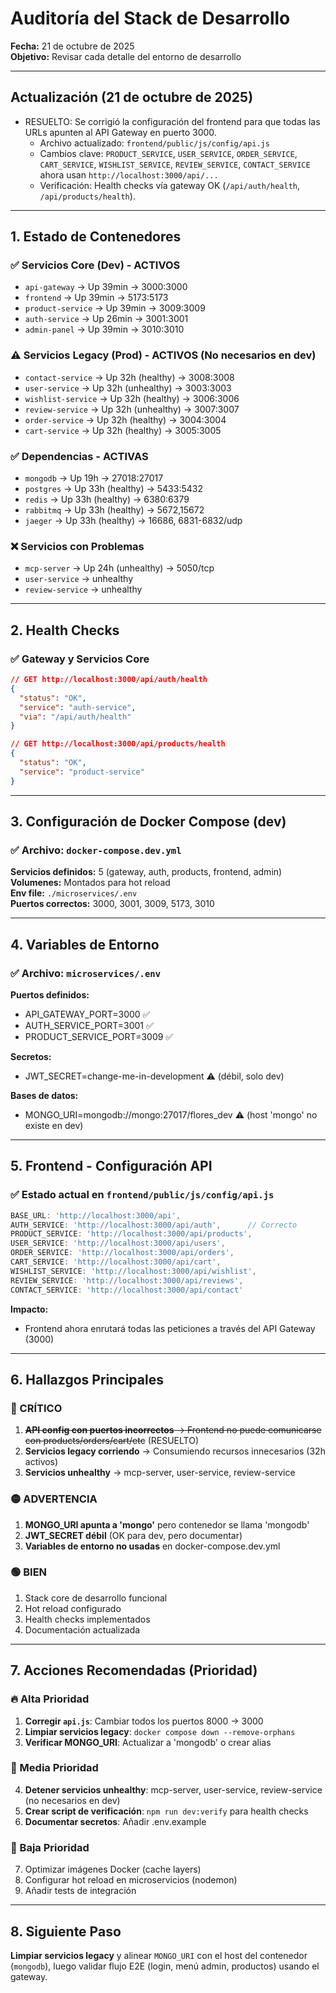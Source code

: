 # Auditoría del Stack de Desarrollo

**Fecha:** 21 de octubre de 2025  
**Objetivo:** Revisar cada detalle del entorno de desarrollo

---

## Actualización (21 de octubre de 2025)

- RESUELTO: Se corrigió la configuración del frontend para que todas las URLs apunten al API Gateway
  en puerto 3000.
  - Archivo actualizado: `frontend/public/js/config/api.js`
  - Cambios clave: `PRODUCT_SERVICE`, `USER_SERVICE`, `ORDER_SERVICE`, `CART_SERVICE`,
    `WISHLIST_SERVICE`, `REVIEW_SERVICE`, `CONTACT_SERVICE` ahora usan
    `http://localhost:3000/api/...`
  - Verificación: Health checks vía gateway OK (`/api/auth/health`, `/api/products/health`).

---

## 1. Estado de Contenedores

### ✅ Servicios Core (Dev) - ACTIVOS

- `api-gateway` → Up 39min → 3000:3000
- `frontend` → Up 39min → 5173:5173
- `product-service` → Up 39min → 3009:3009
- `auth-service` → Up 26min → 3001:3001
- `admin-panel` → Up 39min → 3010:3010

### ⚠️ Servicios Legacy (Prod) - ACTIVOS (No necesarios en dev)

- `contact-service` → Up 32h (healthy) → 3008:3008
- `user-service` → Up 32h (unhealthy) → 3003:3003
- `wishlist-service` → Up 32h (healthy) → 3006:3006
- `review-service` → Up 32h (unhealthy) → 3007:3007
- `order-service` → Up 32h (healthy) → 3004:3004
- `cart-service` → Up 32h (healthy) → 3005:3005

### ✅ Dependencias - ACTIVAS

- `mongodb` → Up 19h → 27018:27017
- `postgres` → Up 33h (healthy) → 5433:5432
- `redis` → Up 33h (healthy) → 6380:6379
- `rabbitmq` → Up 33h (healthy) → 5672,15672
- `jaeger` → Up 33h (healthy) → 16686, 6831-6832/udp

### ❌ Servicios con Problemas

- `mcp-server` → Up 24h (unhealthy) → 5050/tcp
- `user-service` → unhealthy
- `review-service` → unhealthy

---

## 2. Health Checks

### ✅ Gateway y Servicios Core

```json
// GET http://localhost:3000/api/auth/health
{
  "status": "OK",
  "service": "auth-service",
  "via": "/api/auth/health"
}

// GET http://localhost:3000/api/products/health
{
  "status": "OK",
  "service": "product-service"
}
```

---

## 3. Configuración de Docker Compose (dev)

### ✅ Archivo: `docker-compose.dev.yml`

**Servicios definidos:** 5 (gateway, auth, products, frontend, admin)  
**Volumenes:** Montados para hot reload  
**Env file:** `./microservices/.env`  
**Puertos correctos:** 3000, 3001, 3009, 5173, 3010

---

## 4. Variables de Entorno

### ✅ Archivo: `microservices/.env`

**Puertos definidos:**

- API_GATEWAY_PORT=3000 ✅
- AUTH_SERVICE_PORT=3001 ✅
- PRODUCT_SERVICE_PORT=3009 ✅

**Secretos:**

- JWT_SECRET=change-me-in-development ⚠️ (débil, solo dev)

**Bases de datos:**

- MONGO_URI=mongodb://mongo:27017/flores_dev ⚠️ (host 'mongo' no existe en dev)

---

## 5. Frontend - Configuración API

### ✅ Estado actual en `frontend/public/js/config/api.js`

```javascript
BASE_URL: 'http://localhost:3000/api',
AUTH_SERVICE: 'http://localhost:3000/api/auth',      // Correcto
PRODUCT_SERVICE: 'http://localhost:3000/api/products',
USER_SERVICE: 'http://localhost:3000/api/users',
ORDER_SERVICE: 'http://localhost:3000/api/orders',
CART_SERVICE: 'http://localhost:3000/api/cart',
WISHLIST_SERVICE: 'http://localhost:3000/api/wishlist',
REVIEW_SERVICE: 'http://localhost:3000/api/reviews',
CONTACT_SERVICE: 'http://localhost:3000/api/contact'
```

**Impacto:**

- Frontend ahora enrutará todas las peticiones a través del API Gateway (3000)

---

## 6. Hallazgos Principales

### 🔴 CRÍTICO

1. ~~**API config con puertos incorrectos** → Frontend no puede comunicarse con
   products/orders/cart/etc~~ (RESUELTO)
2. **Servicios legacy corriendo** → Consumiendo recursos innecesarios (32h activos)
3. **Servicios unhealthy** → mcp-server, user-service, review-service

### 🟡 ADVERTENCIA

1. **MONGO_URI apunta a 'mongo'** pero contenedor se llama 'mongodb'
2. **JWT_SECRET débil** (OK para dev, pero documentar)
3. **Variables de entorno no usadas** en docker-compose.dev.yml

### 🟢 BIEN

1. Stack core de desarrollo funcional
2. Hot reload configurado
3. Health checks implementados
4. Documentación actualizada

---

## 7. Acciones Recomendadas (Prioridad)

### 🔥 Alta Prioridad

1. **Corregir `api.js`**: Cambiar todos los puertos 8000 → 3000
2. **Limpiar servicios legacy**: `docker compose down --remove-orphans`
3. **Verificar MONGO_URI**: Actualizar a 'mongodb' o crear alias

### 🔸 Media Prioridad

4. **Detener servicios unhealthy**: mcp-server, user-service, review-service (no necesarios en dev)
5. **Crear script de verificación**: `npm run dev:verify` para health checks
6. **Documentar secretos**: Añadir .env.example

### 🔹 Baja Prioridad

7. Optimizar imágenes Docker (cache layers)
8. Configurar hot reload en microservicios (nodemon)
9. Añadir tests de integración

---

## 8. Siguiente Paso

**Limpiar servicios legacy** y alinear `MONGO_URI` con el host del contenedor (`mongodb`), luego
validar flujo E2E (login, menú admin, productos) usando el gateway.
